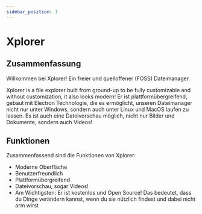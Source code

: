 ```yaml
---
sidebar_position: 1
---
```


# Xplorer

## Zusammenfassung

Willkommen bei Xplorer! Ein freier und quelloffener (FOSS) Dateimanager.

Xplorer is a file explorer built from ground-up to be fully customizable and without customization, it also looks modern! Er ist plattformübergreifend, gebaut mit Electron Technologie, die es ermöglicht, unseren Dateimanager nicht nur unter Windows, sondern auch unter Linux und MacOS laufen zu lassen. Es ist auch eine Dateivorschau möglich, nicht nur Bilder und Dokumente, sondern auch Videos!

## Funktionen

Zusammenfassend sind die Funktionen von Xplorer:

-   Moderne Oberfläche
-   Benutzerfreundlich
-   Plattformübergreifend
-   Dateivorschau, sogar Videos!
-   Am Wichtigsten: Er ist kostenlos und Open Source! Das bedeutet, dass du Dinge verändern kannst, wenn du sie nützlich findest und dabei nicht arm wirst
